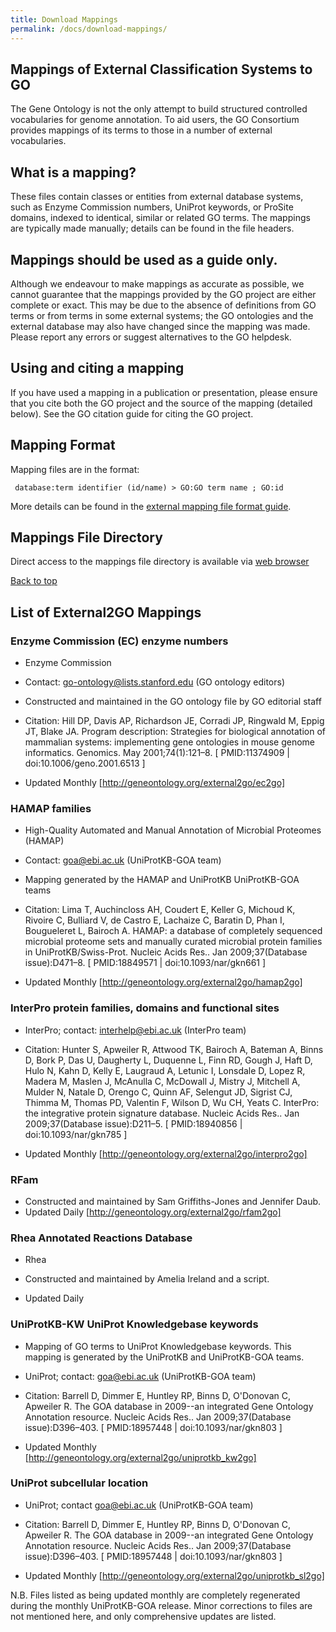 ```yaml
---
title: Download Mappings
permalink: /docs/download-mappings/
---
```

## Mappings of External Classification Systems to GO

The Gene Ontology is not the only attempt to build structured controlled vocabularies for genome annotation. To aid users, the GO Consortium provides mappings of its terms to those in a number of external vocabularies.
## What is a mapping?

These files contain classes or entities from external database systems, such as Enzyme Commission numbers, UniProt keywords, or ProSite domains, indexed to identical, similar or related GO terms. The mappings are typically made manually; details can be found in the file headers.

## Mappings should be used as a guide only.

Although we endeavour to make mappings as accurate as possible, we cannot guarantee that the mappings provided by the GO project are either complete or exact. This may be due to the absence of definitions from GO terms or from terms in some external systems; the GO ontologies and the external database may also have changed since the mapping was made. Please report any errors or suggest alternatives to the GO helpdesk.
## Using and citing a mapping

If you have used a mapping in a publication or presentation, please ensure that you cite both the GO project and the source of the mapping (detailed below). See the GO citation guide for citing the GO project.
## Mapping Format

Mapping files are in the format:

` database:term identifier (id/name) > GO:GO term name ; GO:id`

More details can be found in the [external mapping file format guide](http://geneontology.org/page/external-mapping-file-format).
## Mappings File Directory

Direct access to the mappings file directory is available via [web browser](http://geneontology.org/external2go/)

[Back to top](#mappings-of-external-classification-systems-to-go)
## List of External2GO Mappings

### Enzyme Commission (EC) enzyme numbers
* Enzyme Commission
* Contact: go-ontology@lists.stanford.edu (GO ontology editors)
* Constructed and maintained in the GO ontology file by GO editorial staff
* Citation: Hill DP, Davis AP, Richardson JE, Corradi JP, Ringwald M, Eppig JT, Blake JA. Program description: Strategies for biological annotation of mammalian systems: implementing gene ontologies in mouse genome informatics. Genomics. May 2001;74(1):121–8. [ PMID:11374909 | doi:10.1006/geno.2001.6513 ]

* Updated Monthly 	[http://geneontology.org/external2go/ec2go]

### HAMAP families
* High-Quality Automated and Manual Annotation of Microbial Proteomes (HAMAP)
* Contact: goa@ebi.ac.uk (UniProtKB-GOA team)
* Mapping generated by the HAMAP and UniProtKB UniProtKB-GOA teams
* Citation: Lima T, Auchincloss AH, Coudert E, Keller G, Michoud K, Rivoire C, Bulliard V, de Castro E, Lachaize C, Baratin D, Phan I, Bougueleret L, Bairoch A. HAMAP: a database of completely sequenced microbial proteome sets and manually curated microbial protein families in UniProtKB/Swiss-Prot. Nucleic Acids Res.. Jan 2009;37(Database issue):D471–8. [ PMID:18849571 | doi:10.1093/nar/gkn661 ]

* Updated Monthly 	[http://geneontology.org/external2go/hamap2go]

### InterPro protein families, domains and functional sites
* InterPro; contact: interhelp@ebi.ac.uk (InterPro team)
* Citation: Hunter S, Apweiler R, Attwood TK, Bairoch A, Bateman A, Binns D, Bork P, Das U, Daugherty L, Duquenne L, Finn RD, Gough J, Haft D, Hulo N, Kahn D, Kelly E, Laugraud A, Letunic I, Lonsdale D, Lopez R, Madera M, Maslen J, McAnulla C, McDowall J, Mistry J, Mitchell A, Mulder N, Natale D, Orengo C, Quinn AF, Selengut JD, Sigrist CJ, Thimma M, Thomas PD, Valentin F, Wilson D, Wu CH, Yeats C. InterPro: the integrative protein signature database. Nucleic Acids Res.. Jan 2009;37(Database issue):D211–5. [ PMID:18940856 | doi:10.1093/nar/gkn785 ]

* Updated Monthly 	[http://geneontology.org/external2go/interpro2go]


### RFam 
* Constructed and maintained by Sam Griffiths-Jones and Jennifer Daub.
* Updated Daily 	[http://geneontology.org/external2go/rfam2go]

### Rhea Annotated Reactions Database
* Rhea
* Constructed and maintained by Amelia Ireland and a script.

* Updated Daily

### UniProtKB-KW UniProt Knowledgebase keywords
* Mapping of GO terms to UniProt Knowledgebase keywords. This mapping is generated by the UniProtKB and UniProtKB-GOA teams. 
* UniProt; contact: goa@ebi.ac.uk (UniProtKB-GOA team)
* Citation: Barrell D, Dimmer E, Huntley RP, Binns D, O'Donovan C, Apweiler R. The GOA database in 2009--an integrated Gene Ontology Annotation resource. Nucleic Acids Res.. Jan 2009;37(Database issue):D396–403. [ PMID:18957448 | doi:10.1093/nar/gkn803 ]


* Updated Monthly	[http://geneontology.org/external2go/uniprotkb_kw2go]

### UniProt subcellular location
*  UniProt; contact goa@ebi.ac.uk (UniProtKB-GOA team)
* Citation: Barrell D, Dimmer E, Huntley RP, Binns D, O'Donovan C, Apweiler R. The GOA database in 2009--an integrated Gene Ontology Annotation resource. Nucleic Acids Res.. Jan 2009;37(Database issue):D396–403. [ PMID:18957448 | doi:10.1093/nar/gkn803 ]

* Updated Monthly	[http://geneontology.org/external2go/uniprotkb_sl2go]
	

N.B. Files listed as being updated monthly are completely regenerated during the monthly UniProtKB-GOA release. Minor corrections to files are not mentioned here, and only comprehensive updates are listed.
